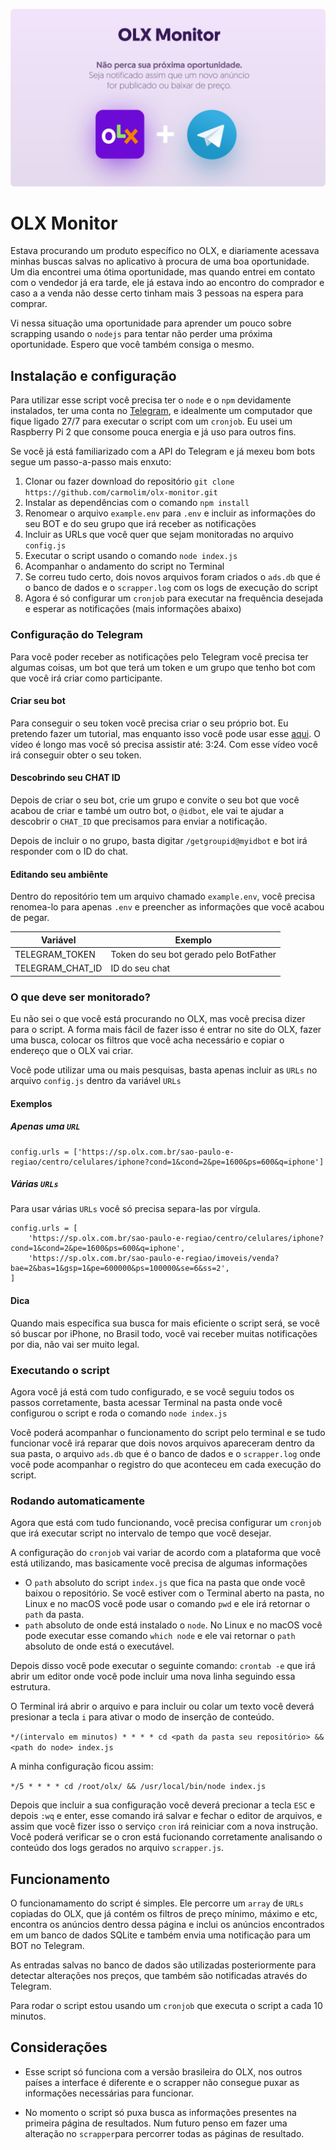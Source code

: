 <img alt="OLX Monitor" src="assets/olx-monitor-banner.png"></img>

# OLX Monitor

Estava procurando um produto específico no OLX, e diariamente acessava minhas buscas salvas no aplicativo à procura de uma boa oportunidade. Um dia encontrei uma ótima oportunidade, mas quando entrei em contato com o vendedor já era tarde, ele já estava indo ao encontro do comprador e caso a a venda não desse certo tinham mais 3 pessoas na espera para comprar.

Vi nessa situação uma oportunidade para aprender um pouco sobre scrapping usando o `nodejs` para tentar não perder uma próxima oportunidade. Espero que você também consiga o mesmo.

## Instalação e configuração

Para utilizar esse script você precisa ter o `node` e o `npm` devidamente instalados, ter uma conta no [Telegram](https://telegram.org/), e idealmente um computador que fique ligado 27/7 para executar o script com um `cronjob`. Eu usei um Raspberry Pi 2 que consome pouca energia e já uso para outros fins. 

Se você já está familiarizado com a API do Telegram e já mexeu bom bots segue um passo-a-passo mais enxuto:

1. Clonar ou fazer download do repositório `git clone https://github.com/carmolim/olx-monitor.git`
2. Instalar as dependências com o comando `npm install`
3. Renomear o arquivo `example.env` para `.env` e incluir as informações do seu BOT e do seu grupo que irá receber as notificações
4. Incluir as URLs que você quer que sejam monitoradas no arquivo `config.js`
5. Executar o script usando o comando `node index.js`
6. Acompanhar o andamento do script no Terminal
7. Se correu tudo certo, dois novos arquivos foram criados o `ads.db` que é o banco de dados e o `scrapper.log` com os logs de execução do script
8. Agora é só configurar um `cronjob` para executar na frequência desejada e esperar as notificações (mais informações abaixo)

### Configuração do Telegram

Para você poder receber as notificações pelo Telegram você precisa ter algumas coisas, um bot que terá um token e um grupo que tenho bot com que você irá criar como participante.

#### Criar seu bot

Para conseguir o seu token você precisa criar o seu próprio bot. Eu pretendo fazer um tutorial, mas enquanto isso você pode usar esse [aqui](https://www.youtube.com/watch?v=4u9JQR0-Bgc&feature=youtu.be&t=88). O vídeo é longo mas você só precisa assistir até: 3:24. Com esse vídeo você irá conseguir obter o seu token.

#### Descobrindo seu CHAT ID

Depois de criar o seu bot, crie um grupo e convite o seu bot que você acabou de criar e també um outro bot, o `@idbot`, ele vai te ajudar a descobrir o `CHAT_ID` que precisamos para enviar a notificação. 

Depois de incluir o no grupo, basta digitar `/getgroupid@myidbot` e bot irá responder com o ID do chat. 

#### Editando seu ambiênte

Dentro do repositório tem um arquivo chamado `example.env`, você precisa renomea-lo para apenas `.env` e preencher as informações que você acabou de pegar. 

| Variável          | Exemplo                                |
| ----------------- | -------------------------------------- |
| TELEGRAM_TOKEN    | Token do seu bot gerado pelo BotFather |
| TELEGRAM_CHAT\_ID | ID do seu chat                         |

### O que deve ser monitorado?

Eu não sei o que você está procurando no OLX, mas você precisa dizer para o script. A forma mais fácil de fazer isso é entrar no site do OLX, fazer uma busca, colocar os filtros que você acha necessário e copiar o endereço que o OLX vai criar.

Você pode utilizar uma ou mais pesquisas, basta apenas incluir as `URLs` no arquivo `config.js` dentro da variável `URLs`

#### Exemplos

##### Apenas uma `URL`

```
config.urls = ['https://sp.olx.com.br/sao-paulo-e-regiao/centro/celulares/iphone?cond=1&cond=2&pe=1600&ps=600&q=iphone']
```

##### Várias `URLs`

Para usar várias `URLs` você só precisa separa-las por vírgula.

```
config.urls = [
    'https://sp.olx.com.br/sao-paulo-e-regiao/centro/celulares/iphone?cond=1&cond=2&pe=1600&ps=600&q=iphone',
    'https://sp.olx.com.br/sao-paulo-e-regiao/imoveis/venda?bae=2&bas=1&gsp=1&pe=600000&ps=100000&se=6&ss=2',
]
```

#### Dica

Quando mais específica sua busca for mais eficiente o script será, se você só buscar por iPhone, no Brasil todo, você vai receber muitas notificações por dia, não vai ser muito legal.

### Executando o script

Agora você já está com tudo configurado, e se você seguiu todos os passos corretamente, basta acessar Terminal na pasta onde você configurou o script e roda o comando `node index.js`

Você poderá acompanhar o funcionamento do script pelo terminal e se tudo funcionar você irá reparar que dois novos arquivos apareceram dentro da sua pasta, o arquivo `ads.db` que é o banco de dados e o `scrapper.log` onde você pode acompanhar o registro do que aconteceu em cada execução do script. 

### Rodando automaticamente

Agora que está com tudo funcionando, você precisa configurar um `cronjob` que irá executar script no intervalo de tempo que você desejar.

A configuração do `cronjob` vai variar de acordo com a plataforma que você está utilizando, mas basicamente você precisa de algumas informações

* O `path` absoluto do script `index.js` que fica na pasta que onde você baixou o repositório. Se você estiver com o Terminal aberto na pasta, no Linux e no macOS você pode usar o comando `pwd` e ele irá retornar o `path` da pasta.
* `path` absoluto de onde está instalado o `node`. No Linux e no macOS você pode executar esse comando `which node` e ele vai retornar o `path` absoluto de onde está o executável.

Depois disso você pode executar o seguinte comando: `crontab -e` que irá abrir um editor onde você pode incluir uma nova linha seguindo essa estrutura.

O Terminal irá abrir o arquivo e para incluir ou colar um texto você deverá presionar a tecla `i` para ativar o modo de inserção de conteúdo.

`*/(intervalo em minutos) * * * * cd <path da pasta seu repositório> && <path do node> index.js`

A minha configuração ficou assim:

`*/5 * * * * cd /root/olx/ && /usr/local/bin/node index.js`

Depois que incluir a sua configuração você deverá precionar a tecla `ESC` e depois `:wq` e enter, esse comando irá salvar e fechar o editor de arquivos, e assim que você fizer isso o serviço `cron` irá reiniciar com a nova instrução. Você poderá verificar se o cron está fucionando corretamente analisando o conteúdo dos logs gerados no arquivo `scrapper.js`.

## Funcionamento

O funcionamamento do script é simples. Ele percorre um `array` de `URLs` copiadas do OLX, que já contém os filtros de preço mínimo, máximo e etc, encontra os anúncios dentro dessa página e inclui os anúncios encontrados em um banco de dados SQLite e também envia uma notificação para um BOT no Telegram. 

As entradas salvas no banco de dados são utilizadas posteriormente para detectar alterações nos preços, que também são notificadas através do Telegram.

Para rodar o script estou usando um `cronjob` que executa o script a cada 10 minutos.

## Considerações

- Esse script só funciona com a versão brasileira do OLX, nos outros países a interface é diferente e o scrapper não consegue puxar as informações necessárias para funcionar.

- No momento o script só puxa busca as informações presentes na primeira página de resultados. Num futuro penso em fazer uma alteração no `scrapper`para percorrer todas as páginas de resultado.

